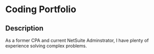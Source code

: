 # Coding Portfolio

## Description

As a former CPA and current NetSuite Adminstrator, I have plenty of experience solving complex problems. 